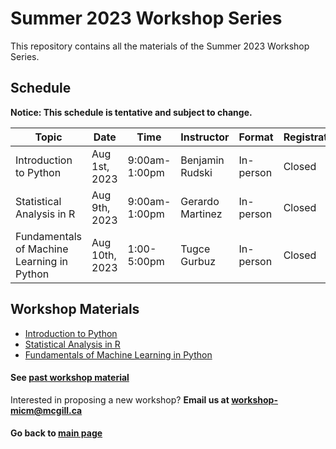 # Summer 2023 Workshop Series

This repository contains all the materials of the Summer 2023 Workshop Series. 

## Schedule

**Notice: This schedule is tentative and subject to change.**

| Topic | Date | Time | Instructor | Format | Registration |
| ------| ---- | ----- | ---------- | -------- | ------- |
| Introduction to Python | Aug 1st, 2023 | 9:00am-1:00pm | Benjamin Rudski | In-person | Closed |
| Statistical Analysis in R | Aug 9th, 2023 | 9:00am-1:00pm | Gerardo Martinez | In-person | Closed |
| Fundamentals of Machine Learning in Python| Aug 10th, 2023 | 1:00-5:00pm | Tugce Gurbuz | In-person | Closed |

## Workshop Materials

* [Introduction to Python](https://github.com/McGill-MiCM/micm_intro_to_python_summer_2023)
* [Statistical Analysis in R](https://github.com/McGill-MiCM/micm-statistics-summer-2023)
* [Fundamentals of Machine Learning in Python](https://github.com/McGill-MiCM/MiCM-Summer23-Intro-to-ML-with-Python)

#### See [past workshop material](https://mcgill-micm.github.io/MicM-Mcgill/)

Interested in proposing a new workshop? **Email us at workshop-micm@mcgill.ca**

#### Go back to [main page](https://mcgill-micm.github.io/)
